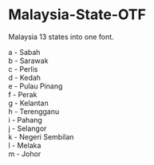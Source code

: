 Malaysia-State-OTF
==================

Malaysia 13 states into one font.

a - Sabah  
b - Sarawak  
c - Perlis  
d - Kedah  
e - Pulau Pinang  
f - Perak  
g - Kelantan  
h - Terengganu  
i - Pahang  
j - Selangor  
k - Negeri Sembilan  
l - Melaka  
m - Johor
